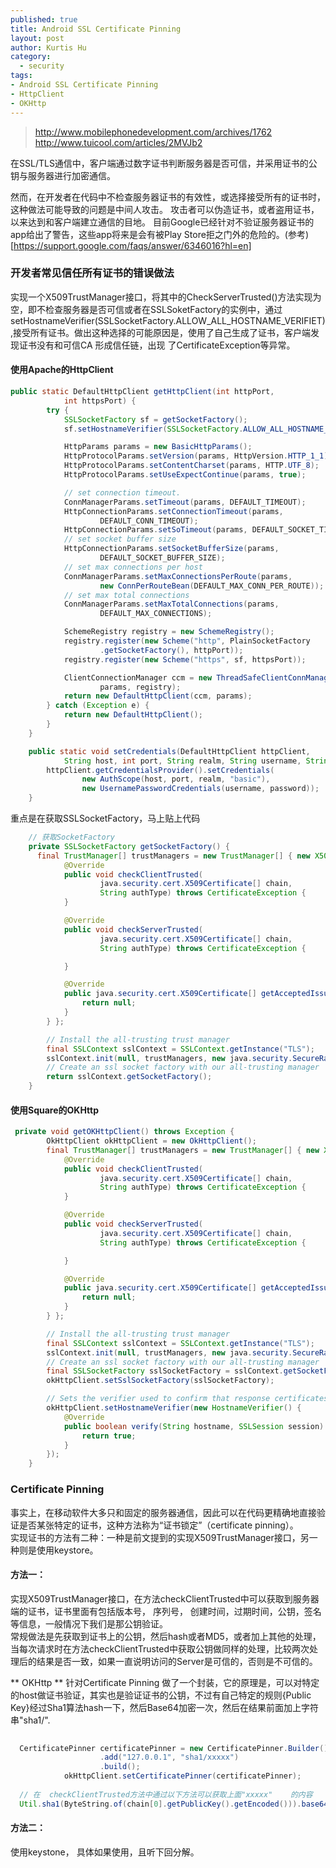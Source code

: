 ```yaml
--- 
published: true
title: Android SSL Certificate Pinning
layout: post
author: Kurtis Hu
category: 
  - security
tags: 
- Android SSL Certificate Pinning
- HttpClient
- OKHttp
---
```


> http://www.mobilephonedevelopment.com/archives/1762
> http://www.tuicool.com/articles/2MVJb2


在SSL/TLS通信中，客户端通过数字证书判断服务器是否可信，并采用证书的公钥与服务器进行加密通信。

然而，在开发者在代码中不检查服务器证书的有效性，或选择接受所有的证书时，这种做法可能导致的问题是中间人攻击。  攻击者可以伪造证书，或者盗用证书，以来达到和客户端建立通信的目地。 目前Google已经针对不验证服务器证书的app给出了警告，这些app将来是会有被Play Store拒之门外的危险的。(参考)[https://support.google.com/faqs/answer/6346016?hl=en]

### 开发者常见信任所有证书的错误做法
实现一个X509TrustManager接口，将其中的CheckServerTrusted()方法实现为空，即不检查服务器是否可信或者在SSLSoketFactory的实例中，通过setHostnameVerifier(SSLSocketFactory.ALLOW_ALL_HOSTNAME_VERIFIET),接受所有证书。做出这种选择的可能原因是，使用了自己生成了证书，客户端发现证书没有和可信CA 形成信任链，出现 了CertificateException等异常。

####  使用Apache的HttpClient  
``` java
public static DefaultHttpClient getHttpClient(int httpPort,
			int httpsPort) {
		try {
			SSLSocketFactory sf = getSocketFactory();
			sf.setHostnameVerifier(SSLSocketFactory.ALLOW_ALL_HOSTNAME_VERIFIER);

			HttpParams params = new BasicHttpParams();
			HttpProtocolParams.setVersion(params, HttpVersion.HTTP_1_1);
			HttpProtocolParams.setContentCharset(params, HTTP.UTF_8);
			HttpProtocolParams.setUseExpectContinue(params, true);

			// set connection timeout.
			ConnManagerParams.setTimeout(params, DEFAULT_TIMEOUT);
			HttpConnectionParams.setConnectionTimeout(params,
					DEFAULT_CONN_TIMEOUT);
			HttpConnectionParams.setSoTimeout(params, DEFAULT_SOCKET_TIMEOUT);
			// set socket buffer size
			HttpConnectionParams.setSocketBufferSize(params,
					DEFAULT_SOCKET_BUFFER_SIZE);
			// set max connections per host
			ConnManagerParams.setMaxConnectionsPerRoute(params,
					new ConnPerRouteBean(DEFAULT_MAX_CONN_PER_ROUTE));
			// set max total connections
			ConnManagerParams.setMaxTotalConnections(params,
					DEFAULT_MAX_CONNECTIONS);

			SchemeRegistry registry = new SchemeRegistry();
			registry.register(new Scheme("http", PlainSocketFactory
					.getSocketFactory(), httpPort));
			registry.register(new Scheme("https", sf, httpsPort));

			ClientConnectionManager ccm = new ThreadSafeClientConnManager(
					params, registry);
			return new DefaultHttpClient(ccm, params);
		} catch (Exception e) {
			return new DefaultHttpClient();
		}
	}

	public static void setCredentials(DefaultHttpClient httpClient,
			String host, int port, String realm, String username, String password) {
		httpClient.getCredentialsProvider().setCredentials(
				new AuthScope(host, port, realm, "basic"),
				new UsernamePasswordCredentials(username, password));
	}

```      
 
 重点是在获取SSLSocketFactory，马上贴上代码     

``` java  
    // 获取SocketFactory
	private SSLSocketFactory getSocketFactory() {
	  final TrustManager[] trustManagers = new TrustManager[] { new X509TrustManager() {
            @Override
            public void checkClientTrusted(
                    java.security.cert.X509Certificate[] chain,
                    String authType) throws CertificateException {
            }

            @Override
            public void checkServerTrusted(
                    java.security.cert.X509Certificate[] chain,
                    String authType) throws CertificateException {

            }

            @Override
            public java.security.cert.X509Certificate[] getAcceptedIssuers() {
                return null;
            }
        } };

        // Install the all-trusting trust manager
        final SSLContext sslContext = SSLContext.getInstance("TLS");
        sslContext.init(null, trustManagers, new java.security.SecureRandom());
        // Create an ssl socket factory with our all-trusting manager
        return sslContext.getSocketFactory();
	}
```

####    使用Square的OKHttp

``` java
 private void getOKHttpClient() throws Exception {
        OkHttpClient okHttpClient = new OkHttpClient();
        final TrustManager[] trustManagers = new TrustManager[] { new X509TrustManager() {
            @Override
            public void checkClientTrusted(
                    java.security.cert.X509Certificate[] chain,
                    String authType) throws CertificateException {
            }

            @Override
            public void checkServerTrusted(
                    java.security.cert.X509Certificate[] chain,
                    String authType) throws CertificateException {

            }

            @Override
            public java.security.cert.X509Certificate[] getAcceptedIssuers() {
                return null;
            }
        } };

        // Install the all-trusting trust manager
        final SSLContext sslContext = SSLContext.getInstance("TLS");
        sslContext.init(null, trustManagers, new java.security.SecureRandom());
        // Create an ssl socket factory with our all-trusting manager
        final SSLSocketFactory sslSocketFactory = sslContext.getSocketFactory();
        okHttpClient.setSslSocketFactory(sslSocketFactory);

        // Sets the verifier used to confirm that response certificates
        okHttpClient.setHostnameVerifier(new HostnameVerifier() {
            @Override
            public boolean verify(String hostname, SSLSession session) {
                return true;
            }
        });
    }
```    

###   Certificate Pinning   
事实上，在移动软件大多只和固定的服务器通信，因此可以在代码更精确地直接验证是否某张特定的证书，这种方法称为“证书锁定”（certificate pinning）。   
实现证书的方法有二种：一种是前文提到的实现X509TrustManager接口，另一种则是使用keystore。    

####    方法一：   
实现X509TrustManager接口，在方法checkClientTrusted中可以获取到服务器端的证书，证书里面有包括版本号， 序列号， 创建时间，过期时间，公钥，签名等信息，一般情况下我们是那公钥验证。      
常规做法是先获取到证书上的公钥，然后hash或者MD5，或者加上其他的处理，当每次请求时在方法checkClientTrusted中获取公钥做同样的处理，比较两次处理后的结果是否一致，如果一直说明访问的Server是可信的，否则是不可信的。     

** OKHttp ** 针对Certificate Pinning 做了一个封装，它的原理是，可以对特定的host做证书验证，其实也是验证证书的公钥，不过有自己特定的规则{Public Key}经过Sha1算法hash一下，然后Base64加密一次，然后在结果前面加上字符串"sha1/".                  

``` java       
  
  CertificatePinner certificatePinner = new CertificatePinner.Builder()
                    .add("127.0.0.1", "sha1/xxxxx")
                    .build();
            okHttpClient.setCertificatePinner(certificatePinner);
			
  // 在	checkClientTrusted方法中通过以下方法可以获取上面"xxxxx"	的内容	
  Util.sha1(ByteString.of(chain[0].getPublicKey().getEncoded())).base64()			
```   

####    方法二：   
使用keystone， 具体如果使用，且听下回分解。   
<br/>
